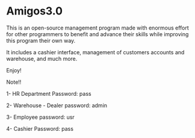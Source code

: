 # Amigos3.0

This is an open-source management program made with enormous effort for other programmers to benefit and advance their skills while improving this program their own way.



It includes a cashier interface, management of customers accounts and warehouse, and much more.



Enjoy!




Note!!

1- HR Department Password: pass

2- Warehouse - Dealer password: admin

3- Employee password: usr

4- Cashier Password: pass
